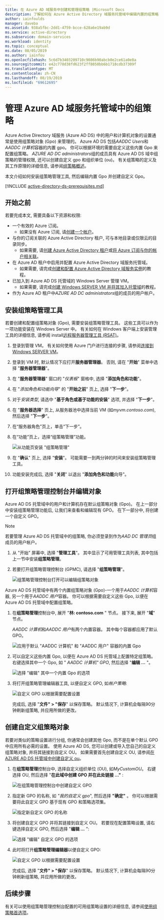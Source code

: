 ```yaml
---
title: 在 Azure AD 域服务中创建和管理组策略 |Microsoft Docs
description: 了解如何在 Azure Active Directory 域服务托管域中编辑内置的组策略对象 (Gpo) 并创建自己的自定义策略。
author: iainfoulds
manager: daveba
ms.assetid: 938a5fbc-2dd1-4759-bcce-628a6e19ab9d
ms.service: active-directory
ms.subservice: domain-services
ms.workload: identity
ms.topic: conceptual
ms.date: 08/05/2019
ms.author: iainfou
ms.openlocfilehash: 5c6d7b3403209710c9086b90abcb0e2ce61a0e8a
ms.sourcegitcommit: e42c778d38fd623f2ff8850bb6b1718cdb37309f
ms.translationtype: MT
ms.contentlocale: zh-CN
ms.lasthandoff: 08/19/2019
ms.locfileid: "69612695"
---
```

# <a name="administer-group-policy-in-an-azure-ad-domain-services-managed-domain"></a>管理 Azure AD 域服务托管域中的组策略

Azure Active Directory 域服务 (Azure AD DS) 中的用户和计算机对象的设置通常是使用组策略对象 (Gpo) 来管理的。 Azure AD DS 包括*AADDC Users*和*AADDC 计算机*容器的内置 gpo。 你可以根据环境的需要自定义这些内置 Gpo 来配置组策略。 *AZURE AD DC administrators*组的成员具有 Azure AD DS 域中组策略的管理权限, 还可以创建自定义 gpo 和组织单位 (ou)。 有关组策略的定义及其工作原理的详细信息, 请参阅[组策略概述][group-policy-overview]。

本文介绍如何安装组策略管理工具, 然后编辑内置 Gpo 并创建自定义 Gpo。

[!INCLUDE [active-directory-ds-prerequisites.md](../../includes/active-directory-ds-prerequisites.md)]

## <a name="before-you-begin"></a>开始之前

若要完成本文, 需要具备以下资源和权限:

* 一个有效的 Azure 订阅。
    * 如果没有 Azure 订阅, 请[创建一个帐户](https://azure.microsoft.com/free/?WT.mc_id=A261C142F)。
* 与你的订阅关联的 Azure Active Directory 租户, 可与本地目录或仅限云的目录同步。
    * 如果需要, 请[创建 Azure Active Directory 租户][create-azure-ad-tenant]或[将 Azure 订阅与你的帐户相关联][associate-azure-ad-tenant]。
* 在 Azure AD 租户中启用并配置 Azure Active Directory 域服务托管域。
    * 如果需要, 请完成[创建和配置 Azure Active Directory 域服务实例][create-azure-ad-ds-instance]的教程。
* 已加入到 Azure AD DS 托管域的 Windows Server 管理 VM。
    * 如果需要, 请完成[创建 Windows SERVER VM 并将其加入托管域][create-join-windows-vm]的教程。
* 作为 Azure AD 租户中*AZURE AD DC administrators*组的成员的用户帐户。

## <a name="install-group-policy-management-tools"></a>安装组策略管理工具

若要创建和配置组策略对象 (Gpo), 需要安装组策略管理工具。 这些工具可以作为一项功能安装在 Windows Server 中。 有关如何在 Windows 客户端上安装管理工具的详细信息, 请参阅 install[远程服务器管理工具 (RSAT)][install-rsat]。

1. 登录到管理 VM。 有关如何使用 Azure 门户进行连接的步骤, 请参阅[连接到 Windows SERVER VM][connect-windows-server-vm]。
1. 登录到 VM 时, 默认情况下应打开**服务器管理器**。 否则, 请在 "**开始**" 菜单中选择 "**服务器管理器**"。
1. 在 "**服务器管理器**" 窗口的 "*仪表板*" 窗格中, 选择 "**添加角色和功能**"。
1. 在 "*添加角色和功能向导*" 的 "**开始之前**" 页上, 选择 "**下一步**"。
1. 对于*安装类型*, 请选中 "**基于角色或基于功能的安装**" 选项, 并选择 "**下一步**"。
1. 在 "**服务器选择**" 页上, 从服务器池中选择当前 VM (如*myvm.contoso.com*), 然后选择 "**下一步**"。
1. 在“服务器角色”页上，单击“下一步”。
1. 在“功能”页上，选择“组策略管理”功能。

    ![从功能页安装 "组策略管理"](./media/active-directory-domain-services-admin-guide/install-rsat-server-manager-add-roles-gp-management.png)

1. 在 "**确认**" 页上, 选择 "**安装**"。 可能需要一到两分钟的时间来安装组策略管理工具。
1. 功能安装完成后, 选择 "**关闭**" 以退出 "**添加角色和功能**向导"。

## <a name="open-the-group-policy-management-console-and-edit-an-object"></a>打开组策略管理控制台并编辑对象

Azure AD DS 托管域中的用户和计算机存在默认组策略对象 (Gpo)。 在上一部分中安装组策略管理功能后, 让我们来查看和编辑现有 GPO。 在下一部分中, 将创建一个自定义 GPO。

> [!NOTE]
> 若要管理 Azure AD DS 托管域中的组策略, 你必须登录到作为*AAD DC 管理员*组成员的用户帐户。

1. 从 "开始" 屏幕中, 选择 "**管理工具**"。 其中显示了可用管理工具列表, 其中包括上一节中安装**组策略管理**。
1. 若要打开组策略管理控制台 (GPMC), 请选择 "**组策略管理**"。

    ![组策略管理控制台打开可以编辑组策略对象](./media/active-directory-domain-services-admin-guide/gp-management-console.png)

Azure AD DS 托管域中有两个内置组策略对象 (Gpo)-一个用于*AADDC 计算机*容器, 另一个用于*AADDC 用户*容器。 你可以根据需要自定义这些 Gpo, 以便在 Azure AD DS 托管域中配置组策略。

1. 在**组策略管理**控制台中, 展开 "**林: contoso.com** " 节点。 接下来, 展开 "**域**" 节点。

    *AADDC 计算机*和*AADDC 用户*有两个内置容器。 其中每个容器都应用了默认 GPO。

    ![应用于默认 "AADDC 计算机" 和 "AADDC 用户" 容器的内置 Gpo](./media/active-directory-domain-services-admin-guide/builtin-gpos.png)

1. 可以自定义这些内置 Gpo, 以便在 Azure AD DS 托管域上配置特定组策略。 右键选择其中一个 Gpo, 如 " *AADDC 计算机" GPO*, 然后选择 "**编辑 ...** "。

    ![选择 "编辑" 其中一个内置 Gpo 的选项](./media/active-directory-domain-services-admin-guide/edit-builtin-gpo.png)

1. 将打开组策略管理编辑器工具, 以便自定义 GPO, 如*帐户策略*:

    ![自定义 GPO 以根据需要配置设置](./media/active-directory-domain-services-admin-guide/gp-editor.png)

    完成后, 选择 "**文件" > "保存**" 以保存策略。 默认情况下, 计算机会每隔90分钟刷新组策略, 并应用所做的更改。

## <a name="create-a-custom-group-policy-object"></a>创建自定义组策略对象

若要对类似的策略设置进行分组, 你通常会创建其他 Gpo, 而不是在单个默认 GPO 中应用所有必需的设置。 使用 Azure AD DS, 您可以创建或导入您自己的自定义组策略对象, 并将其链接到自定义 OU。 如果需要首先创建自定义 OU, 请参阅[在 AZURE AD DS 托管域中创建自定义 ou](create-ou.md)。

1. 在**组策略管理**控制台中, 选择自定义组织单位 (OU), 如*MyCustomOU*。 右键选择 OU, 然后选择 "**在此域中创建 GPO 并在此处链接 ..."** :

    ![在组策略管理控制台中创建自定义 GPO](./media/active-directory-domain-services-admin-guide/gp-create-gpo.png)

1. 指定新 GPO 的名称, 如 *"我的自定义 gpo*", 然后选择 **"确定"** 。 你可以根据需要将此自定义 GPO 基于现有 GPO 和策略选项集。

    ![指定新自定义 GPO 的名称](./media/active-directory-domain-services-admin-guide/gp-specify-gpo-name.png)

1. 将创建自定义 GPO 并将其链接到自定义 OU。 若要现在配置策略设置, 请右键选择自定义 GPO, 然后选择 "**编辑 ...** ":

    ![选择 "编辑" 自定义 GPO 的选项](./media/active-directory-domain-services-admin-guide/gp-gpo-created.png)

1. 此时将打开**组策略管理编辑器**以便自定义 GPO:

    ![自定义 GPO 以根据需要配置设置](./media/active-directory-domain-services-admin-guide/gp-customize-gpo.png)

    完成后, 选择 "**文件" > "保存**" 以保存策略。 默认情况下, 计算机会每隔90分钟刷新组策略, 并应用所做的更改。

## <a name="next-steps"></a>后续步骤

有关可以使用组策略管理控制台配置的可用组策略设置的详细信息, 请参阅[使用组策略首选项][group-policy-console]。

<!-- INTERNAL LINKS -->
[create-azure-ad-tenant]: ../active-directory/fundamentals/sign-up-organization.md
[associate-azure-ad-tenant]: ../active-directory/fundamentals/active-directory-how-subscriptions-associated-directory.md
[create-azure-ad-ds-instance]: tutorial-create-instance.md
[create-join-windows-vm]: join-windows-vm.md
[tutorial-create-management-vm]: tutorial-create-management-vm.md
[connect-windows-server-vm]: join-windows-vm.md#connect-to-the-windows-server-vm

<!-- EXTERNAL LINKS -->
[group-policy-overview]: /previous-versions/windows/it-pro/windows-server-2012-R2-and-2012/hh831791(v=ws.11)
[install-rsat]: /windows-server/remote/remote-server-administration-tools#BKMK_Thresh
[group-policy-console]: /previous-versions/windows/it-pro/windows-server-2012-R2-and-2012/dn789194(v=ws.11)
